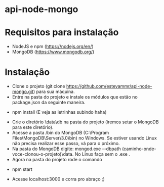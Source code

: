 # api-node-mongo

# Requisitos para instalação

- NodeJS e npm (https://nodejs.org/en/)
- MongoDB (https://www.mongodb.org/)

# Instalação

- Clone o projeto (git clone https://github.com/estevammr/api-node-mongo.git) para sua máquina. 
- Entre na pasta do projeto e instale os módulos que estão no package.json da seguinte maneira.

* npm install (E veja as letrinhas subindo haha)

- Crie o diretório \data\db na pasta do projeto (iremos setar o MongoDB para este diretório).
- Acesse a pasta /bin do MongoDB (C:\Program Files\MongoDB\Server\3.0\bin) no Windows. Se estiver usando Linux não precisa realizar esse passo, vá para o próximo.
- Na pasta do MongoDB digite: mongod.exe --dbpath (caminho-onde-voce-clonou-o-projeto)\data. No Linux faça sem o .exe .
- Agora na pasta do projeto rode o comando 

* npm start

- Acesse localhost:3000 e corra pro abraço ;)
